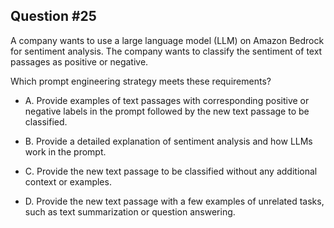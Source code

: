 ## Question #25

 A company wants to use a large language model (LLM) on Amazon Bedrock for sentiment analysis. The company wants to classify the sentiment of text passages as positive or negative.

Which prompt engineering strategy meets these requirements?

- A. Provide examples of text passages with corresponding positive or negative labels in the prompt followed by the new text passage to be classified.

- B. Provide a detailed explanation of sentiment analysis and how LLMs work in the prompt.

- C. Provide the new text passage to be classified without any additional context or examples.

- D. Provide the new text passage with a few examples of unrelated tasks, such as text summarization or question answering.